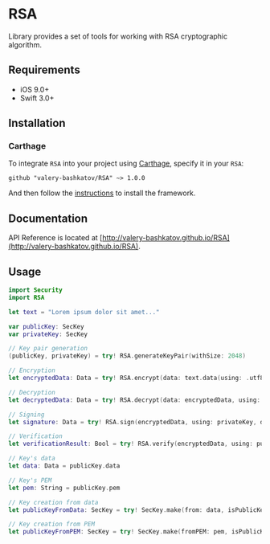 # RSA
Library provides a set of tools for working with RSA cryptographic algorithm.

## Requirements
- iOS 9.0+
- Swift 3.0+

## Installation
### Carthage
To integrate `RSA` into your project using [Carthage](https://github.com/Carthage/Carthage), specify it in your `RSA`:

```
github "valery-bashkatov/RSA" ~> 1.0.0
```
And then follow the [instructions](https://github.com/Carthage/Carthage#if-youre-building-for-ios-tvos-or-watchos) to install the framework.

## Documentation
API Reference is located at [http://valery-bashkatov.github.io/RSA](http://valery-bashkatov.github.io/RSA).

## Usage
```swift
import Security
import RSA

let text = "Lorem ipsum dolor sit amet..."

var publicKey: SecKey
var privateKey: SecKey

// Key pair generation
(publicKey, privateKey) = try! RSA.generateKeyPair(withSize: 2048)

// Encryption
let encryptedData: Data = try! RSA.encrypt(data: text.data(using: .utf8)!, using: publicKey)

// Decryption
let decryptedData: Data = try! RSA.decrypt(data: encryptedData, using: privateKey)

// Signing
let signature: Data = try! RSA.sign(encryptedData, using: privateKey, digestAlgorithm: .PKCS1SHA1)

// Verification
let verificationResult: Bool = try! RSA.verify(encryptedData, using: publicKey, digestAlgorithm: .PKCS1SHA1, signature: signature)

// Key's data
let data: Data = publicKey.data

// Key's PEM
let pem: String = publicKey.pem

// Key creation from data
let publicKeyFromData: SecKey = try! SecKey.make(from: data, isPublicKey: true)

// Key creation from PEM
let publicKeyFromPEM: SecKey = try! SecKey.make(fromPEM: pem, isPublicKey: true)
```
